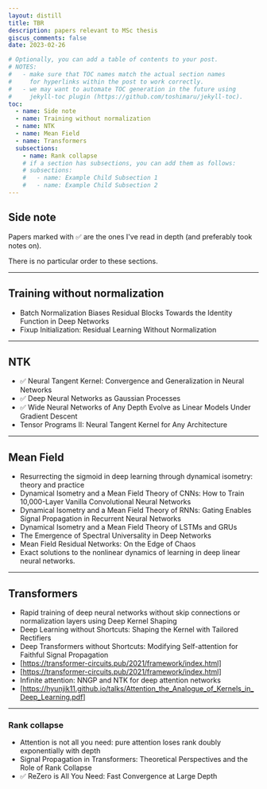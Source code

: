 ```yaml
---
layout: distill
title: TBR 
description: papers relevant to MSc thesis
giscus_comments: false
date: 2023-02-26

# Optionally, you can add a table of contents to your post.
# NOTES:
#   - make sure that TOC names match the actual section names
#     for hyperlinks within the post to work correctly.
#   - we may want to automate TOC generation in the future using
#     jekyll-toc plugin (https://github.com/toshimaru/jekyll-toc).
toc:
  - name: Side note
  - name: Training without normalization
  - name: NTK 
  - name: Mean Field
  - name: Transformers
  subsections:
	- name: Rank collapse
    # if a section has subsections, you can add them as follows:
    # subsections:
    #   - name: Example Child Subsection 1
    #   - name: Example Child Subsection 2
---
```


## Side note

Papers marked with ✅ are the ones I've read in depth (and preferably took notes on).

There is no particular order to these sections.

---

## Training without normalization

- Batch Normalization Biases Residual Blocks Towards the Identity Function in Deep Networks
- Fixup Initialization: Residual Learning Without Normalization

---

## NTK

- ✅ Neural Tangent Kernel: Convergence and Generalization in Neural Networks
- ✅ Deep Neural Networks as Gaussian Processes
- ✅ Wide Neural Networks of Any Depth Evolve as Linear Models Under Gradient Descent
- Tensor Programs II: Neural Tangent Kernel for Any Architecture

---

## Mean Field

- Resurrecting the sigmoid in deep learning through dynamical isometry: theory and practice
- Dynamical Isometry and a Mean Field Theory of CNNs: How to Train 10,000-Layer Vanilla Convolutional Neural Networks
- Dynamical Isometry and a Mean Field Theory of RNNs: Gating Enables Signal Propagation in Recurrent Neural Networks
- Dynamical Isometry and a Mean Field Theory of LSTMs and GRUs
- The Emergence of Spectral Universality in Deep Networks
- Mean Field Residual Networks: On the Edge of Chaos
- Exact solutions to the nonlinear dynamics of learning in deep linear neural networks.

---

## Transformers

- Rapid training of deep neural networks without skip connections or normalization layers using Deep Kernel Shaping
- Deep Learning without Shortcuts: Shaping the Kernel with Tailored Rectifiers
- Deep Transformers without Shortcuts: Modifying Self-attention for Faithful Signal Propagation
- [https://transformer-circuits.pub/2021/framework/index.html]
- [https://transformer-circuits.pub/2021/framework/index.html]
- Infinite attention: NNGP and NTK for deep attention networks
- [https://hyunjik11.github.io/talks/Attention_the_Analogue_of_Kernels_in_Deep_Learning.pdf]

---

### Rank collapse

- Attention is not all you need: pure attention loses rank doubly exponentially with depth
- Signal Propagation in Transformers: Theoretical Perspectives and the Role of Rank Collapse
- ✅ ReZero is All You Need: Fast Convergence at Large Depth
